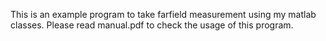 This is an example program to take farfield measurement using my matlab classes.
Please read manual.pdf to check the usage of this program.

